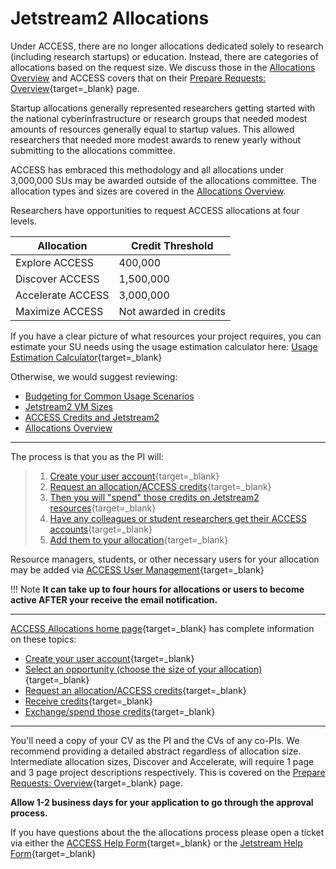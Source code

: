 # Jetstream2 Allocations

Under ACCESS, there are no longer allocations dedicated solely to research (including research startups) or education. Instead, there are categories of allocations based on the request size. We discuss those in the [Allocations Overview](overview.md) and ACCESS covers that on their [Prepare Requests: Overview](https://allocations.access-ci.org/prepare-requests-overview){target=_blank} page.

Startup allocations generally represented researchers getting started with the national cyberinfrastructure or research groups that needed modest amounts of resources generally equal to startup values. This allowed researchers that needed more modest awards to renew yearly without submitting to the allocations committee.

ACCESS has embraced this methodology and all allocations under 3,000,000 SUs may be awarded outside of the allocations committee. The allocation types and sizes are covered in the [Allocations Overview](overview.md).

Researchers have opportunities to request ACCESS allocations at four levels.

|  Allocation | Credit Threshold |
|---|---|
| Explore ACCESS | 400,000  |
|  Discover ACCESS | 1,500,000  |
| Accelerate ACCESS | 3,000,000  |
| Maximize ACCESS | Not awarded in credits |

If you have a clear picture of what resources your project requires, you can estimate your SU needs using the usage estimation calculator here: [Usage Estimation Calculator](../alloc/estimator.md){target=_blank}

Otherwise, we would suggest reviewing:

* [Budgeting for Common Usage Scenarios](budgeting.md)
* [Jetstream2 VM Sizes](../general/vmsizes.md)
* [ACCESS Credits and Jetstream2](../general/access.md)
* [Allocations Overview](overview.md)

---

The process is that you as the PI will:

> 1. [Create your user account](https://identity.access-ci.org/new-user){target=_blank}
> 2. [Request an allocation/ACCESS credits](https://allocations.access-ci.org/opportunities){target=_blank}
> 3. [Then you will "spend" those credits on Jetstream2 resources](https://allocations.access-ci.org/requests){target=_blank}
> 4. [Have any colleagues or student researchers get their ACCESS accounts](https://identity.access-ci.org/new-user){target=_blank}
> 5. [Add them to your allocation](https://allocations.access-ci.org/user_management){target=_blank}

Resource managers, students, or other necessary users for your allocation may be added via [ACCESS User Management](https://allocations.access-ci.org/user_management){target=_blank}

!!! Note
    **It can take up to four hours for allocations or users to become active AFTER your receive the email notification.**

---

[ACCESS Allocations home page](https://allocations.access-ci.org/){target=_blank} has complete information on these topics:

* [Create your user account](https://identity.access-ci.org/new-user){target=_blank}
* [Select an opportunity (choose the size of your allocation)](https://allocations.access-ci.org/prepare-requests-overview){target=_blank}
* [Request an allocation/ACCESS credits](https://allocations.access-ci.org/opportunities){target=_blank}
* [Receive credits](https://allocations.access-ci.org/use-credits-overview){target=_blank}
* [Exchange/spend those credits](https://allocations.access-ci.org/resources){target=_blank}

---

You'll need a copy of your CV as the PI and the CVs of any co-PIs. We recommend providing a detailed abstract regardless of allocation size. Intermediate allocation sizes, Discover and Accelerate, will require 1 page and 3 page project descriptions respectively. This is covered on the [Prepare Requests: Overview](https://allocations.access-ci.org/prepare-requests-overview){target=_blank} page.

**Allow 1-2 business days for your application to go through the approval process.**

If you have questions about the the allocations process please open a ticket via either the [ACCESS Help Form](https://support.access-ci.org/user/login?destination=/open-a-ticket){target=_blank} or the [Jetstream Help Form](https://jetstream-cloud.org/contact/index.html){target=_blank}
